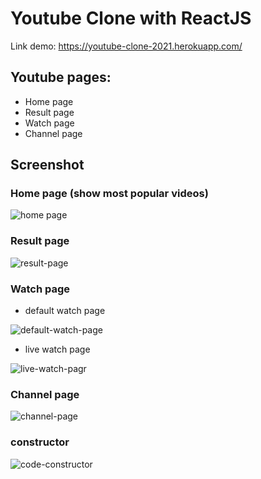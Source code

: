 # Youtube Clone with ReactJS

Link demo: https://youtube-clone-2021.herokuapp.com/

## Youtube pages:
- Home page
- Result page
- Watch page
- Channel page

## Screenshot
### Home page (show most popular videos)

![home page](https://user-images.githubusercontent.com/48904215/105657499-16f4b100-5ef7-11eb-8f07-1f7c510fdbf2.png)

### Result page

![result-page](https://user-images.githubusercontent.com/48904215/105657537-325fbc00-5ef7-11eb-9816-69ac40aa2de8.png)

### Watch page

+ default watch page

![default-watch-page](https://user-images.githubusercontent.com/48904215/105657582-4a374000-5ef7-11eb-8467-83e8adb94423.png)

+ live watch page

![live-watch-pagr](https://user-images.githubusercontent.com/48904215/105657584-4b686d00-5ef7-11eb-9213-3d5ebd377e2d.png)

### Channel page

![channel-page](https://user-images.githubusercontent.com/48904215/105657588-4d323080-5ef7-11eb-8eeb-617e6129e018.png)

### constructor

![code-constructor](https://user-images.githubusercontent.com/48904215/105657590-4e635d80-5ef7-11eb-9c17-42f04fde76e4.png)
